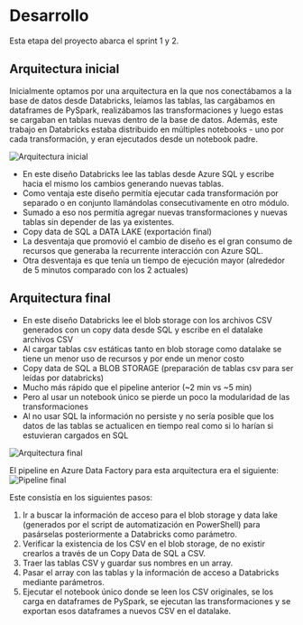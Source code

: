 # Desarrollo

Esta etapa del proyecto abarca el sprint 1 y 2.

## Arquitectura inicial

Inicialmente optamos por una arquitectura en la que nos conectábamos a la base de datos desde Databricks, leíamos las tablas, las cargábamos en dataframes de PySpark, realizábamos las transformaciones y luego estas se cargaban en tablas nuevas dentro de la base de datos. Además, este trabajo en Databricks estaba distribuido en múltiples notebooks - uno por cada transformación, y eran ejecutados desde un notebook padre. 

![Arquitectura inicial](https://i.imgur.com/hgtnn1E.png)

- En este diseño Databricks lee las tablas desde Azure SQL y escribe hacia el mismo los cambios generando nuevas tablas.
- Como ventaja este diseño permitía ejecutar cada transformación por separado o en conjunto llamándolas consecutivamente en otro módulo.
- Sumado a eso nos permitía agregar nuevas transformaciones y nuevas tablas sin depender de las ya existentes.
- Copy data de SQL a DATA LAKE (exportación final)
- La desventaja que promovió el cambio de diseño es el gran consumo de recursos que generaba la recurrente interacción con Azure SQL.
- Otra desventaja es que tenía un tiempo de ejecución mayor (alrededor de 5 minutos comparado con los 2 actuales)

## Arquitectura final

- En este diseño Databricks lee el blob storage con los archivos CSV generados con un copy data desde SQL y escribe en el datalake archivos CSV
- Al cargar tablas csv estáticas tanto en blob storage como datalake se tiene un menor uso de recursos y por ende un menor costo
- Copy data de SQL a BLOB STORAGE (preparación de tablas csv para ser leídas por databricks)
- Mucho más rápido que el pipeline anterior (~2 min vs ~5 min)
- Pero al usar un notebook único se pierde un poco la modularidad de las transformaciones
- Al no usar SQL la información no persiste y no sería posible que los datos de las tablas se actualicen en tiempo real como si lo harían si estuvieran cargados en SQL

![Arquitectura final](https://i.imgur.com/XlPdt83.png)

El pipeline en Azure Data Factory para esta arquitectura era el siguiente:  
![Pipeline final](https://i.imgur.com/NT2P4uM.png)

Este consistía en los siguientes pasos:
1. Ir a buscar la información de acceso para el blob storage y data lake (generados por el script de automatización en PowerShell) para pasárselas posteriormente a Databricks como parámetro.
2. Verificar la existencia de los CSV en el blob storage, de no existir crearlos a través de un Copy Data de SQL a CSV.
3. Traer las tablas CSV y guardar sus nombres en un array.
4. Pasar el array con las tablas y la información de acceso a Databricks mediante parámetros.
5. Ejecutar el notebook único donde se leen los CSV originales, se los carga en dataframes de PySpark, se ejecutan las transformaciones y se exportan esos dataframes a nuevos CSV en el datalake.
